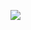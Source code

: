 <a href="https://www.ilkaygurler.com"><img border="0" src="https://4.bp.blogspot.com/-A45Ra6ySBp4/XXJ-e77sdMI/AAAAAAAAAo8/uS5weMdyGBcat8gv_OnoISR0xPqbz3aOACK4BGAYYCw/s1600/logo-ilkaygurler.png" data-original-width="600" data-original-height="200" /></a>

